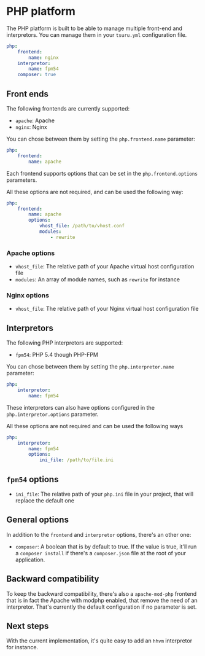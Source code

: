 # PHP platform

The PHP platform is built to be able to manage multiple front-end and interpretors. You can manage them in your `tsuru.yml` configuration file.

```yml
php:
    frontend:
        name: nginx
    interpretor:
        name: fpm54
    composer: true
```

## Front ends

The following frontends are currently supported:
- `apache`: Apache
- `nginx`: Nginx

You can chose between them by setting the `php.frontend.name` parameter:
```yml
php:
    frontend:
        name: apache
```

Each frontend supports options that can be set in the `php.frontend.options` parameters.

All these options are not required, and can be used the following way:
```yml
php:
    frontend:
        name: apache
        options:
            vhost_file: /path/to/vhost.conf
            modules:
                - rewrite
```

### Apache options

- `vhost_file`: The relative path of your Apache virtual host configuration file
- `modules`: An array of module names, such as `rewrite` for instance

### Nginx options

- `vhost_file`: The relative path of your Nginx virtual host configuration file

## Interpretors

The following PHP interpretors are supported:

- `fpm54`: PHP 5.4 though PHP-FPM

You can chose between them by setting the `php.interpretor.name` parameter:
```yml
php:
    interpretor:
        name: fpm54
```

These interpretors can also have options configured in the `php.interpretor.options` parameter.

All these options are not required and can be used the following ways
```yml
php:
    interpretor:
        name: fpm54
        options:
            ini_file: /path/to/file.ini
```

## `fpm54` options

- `ini_file`: The relative path of your `php.ini` file in your project, that will replace the default one

## General options

In addition to the `frontend` and `interpretor` options, there's an other one:

- `composer`: A boolean that is by default to true. If the value is true, it'll run a `composer install` if there's a `composer.json` file at the root of your application.

## Backward compatibility

To keep the backward compatibility, there's also a `apache-mod-php` frontend that is in fact the Apache with modphp enabled, that remove the need of an interpretor.
That's currently the default configuration if no parameter is set.

## Next steps

With the current implementation, it's quite easy to add an `hhvm` interpretor for instance.
